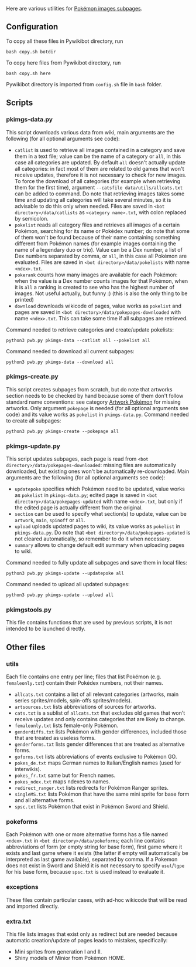 Here are various utilities for [Pokémon images subpages](https://wiki.pokemoncentral.it/Categoria:Sottopagine_immagini_Pok%C3%A9mon).

## Configuration
To copy all these files in Pywikibot directory, run
```
bash copy.sh botdir
```
To copy here files from Pywikibot directory, run
```
bash copy.sh here
```
Pywikibot directory is imported from `config.sh` file in `bash` folder.

## Scripts
### pkimgs-data.py
This script downloads various data from wiki, main arguments are the following (for all optional arguments see code):
- `catlist` is used to retrieve all images contained in a category and save them in a text file; value can be the name of a category or `all`, in this case all categories are updated. By default `all` doesn't actually update all categories: in fact most of them are related to old games that won't receive updates, therefore it is not necessary to check for new images. To force the download of all categories (for example when retrieving them for the first time), argument `--catsfile data/utils/allcats.txt` can be added to command. Do note that retrieving images takes some time and updating all categories will take several minutes, so it is advisable to do this only when needed. Files are saved in `<bot directory>/data/catlists` as `<category name>.txt`, with colon replaced by semicolon.
- `pokelist` reads all category files and retrieves all images of a certain Pokémon, searching for its name or Pokédex number; do note that some of them won't be found because of their name containing something different from Pokémon names (for example images containing the name of a legendary duo or trio). Value can be a Dex number, a list of Dex numbers separated by comma, or `all`, in this case all Pokémon are evaluated. Files are saved in `<bot directory>/data/pokelists` with name `<ndex>.txt`.
- `pokerank` counts how many images are available for each Pokémon: when the value is a Dex number counts images for that Pokémon, when it is `all` a ranking is created to see who has the highest number of images. Not useful actually, but funny :) (this is also the only thing to be printed)
- `download` downloads wikicode of pages, value works as `pokelist` and pages are saved in `<bot directory>/data/pokepages-downloaded` with name `<ndex>.txt`. This can take some time if all subpages are retrieved.

Command needed to retrieve categories and create/update pokelists:
```
python3 pwb.py pkimgs-data --catlist all --pokelist all
```
Command needed to download all current subpages:
```
python3 pwb.py pkimgs-data --download all
```

### pkimgs-create.py
This script creates subpages from scratch, but do note that artworks section needs to be checked by hand because some of them don't follow standard name conventions: see category [Artwork Pokémon](https://wiki.pokemoncentral.it/Categoria:Artwork_Pok%C3%A9mon) for missing artworks. Only argument `pokepage` is needed (for all optional arguments see code) and its value works as `pokelist` in `pkimgs-data.py`. Command needed to create all subpages:
```
python3 pwb.py pkimgs-create --pokepage all
```

### pkimgs-update.py
This script updates subpages, each page is read from `<bot directory>/data/pokepages-downloaded`: missing files are automatically downloaded, but existing ones won't be automatically re-downloaded. Main arguments are the following (for all optional arguments see code):
- `updatepoke` specifies which Pokémon need to be updated, value works as `pokelist` in `pkimgs-data.py`; edited page is saved in `<bot directory>/data/pokepages-updated` with name `<ndex>.txt`, but only if the edited page is actually different from the original.
- `section` can be used to specify what section(s) to update, value can be `artwork`, `main`, `spinoff` or `all`.
- `upload` uploads updated pages to wiki, its value works as `pokelist` in `pkimgs-data.py`. Do note that `<bot directory>/data/pokepages-updated` is not cleared automatically, so remember to do it when necessary.
- `summary` allows to change default edit summary when uploading pages to wiki.

Command needed to fully update all subpages and save them in local files:
```
python3 pwb.py pkimgs-update --updatepoke all
```

Command needed to upload all updated subpages:
```
python3 pwb.py pkimgs-update --upload all
```

### pkimgstools.py
This file contains functions that are used by previous scripts, it is not intended to be launched directly.

## Other files
### utils
Each file contains one entry per line; files that list Pokémon (e.g. `femaleonly.txt`) contain their Pokédex numbers, not their names.
- `allcats.txt` contains a list of all relevant categories (artworks, main series sprites/models, spin-offs sprites/models).
- `artsources.txt` lists abbreviations of sources for artworks.
- `cats.txt` is a sublist of `allcats.txt` that excludes old games that won't receive updates and only contains categories that are likely to change.
- `femaleonly.txt` lists female-only Pokémon.
- `genderdiffs.txt` lists Pokémon with gender differences, included those that are treated as useless forms.
- `genderforms.txt` lists gender differences that are treated as alternative forms.
- `goforms.txt` lists abbreviations of events exclusive to Pokémon GO.
- `pokes_de.txt` maps German names to Italian/English names (used for interwikis).
- `pokes_fr.txt` same but for French names.
- `pokes_ndex.txt` maps ndexes to names.
- `redirect_ranger.txt` lists redirects for Pokémon Ranger sprites.
- `singleMS.txt` lists Pokémon that have the same mini sprite for base form and all alternative forms.
- `spsc.txt` lists Pokémon that exist in Pokémon Sword and Shield.

### pokeforms
Each Pokémon with one or more alternative forms has a file named `<ndex>.txt` in `<bot directory>/data/pokeforms`; each line contains abbreviations of form (or empty string for base form), first game where it exists and last game where it exists (the latter if empty will automatically be interpreted as last game available), separated by comma. If a Pokemon does not exist in Sword and Shield it is not necessary to specify `usul`/`lgpe` for his base form, because `spsc.txt` is used instead to evaluate it.

### exceptions
These files contain particular cases, with ad-hoc wikicode that will be read and imported directly.

### extra.txt
This file lists images that exist only as redirect but are needed because automatic creation/update of pages leads to mistakes, specifically:
- Mini sprites from generation I and II.
- Shiny models of Minior from Pokémon HOME.
